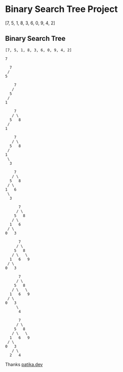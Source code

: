  # Binary Search Tree Project
 [7, 5, 1, 8, 3, 6, 0, 9, 4, 2] 
 
 ## Binary Search Tree 
 ```
 [7, 5, 1, 8, 3, 6, 0, 9, 4, 2] 
 ```
 ```
 7
 ```
 ```
   7
  /
 5
 ```
 ```
     7
    /
   5
  /
 1 
 ```
 ```
     7
    / \
   5   8
  /
 1 
 ```
 ```
     7
    / \
   5   8
  / 
 1  
  \
   3
 ```
 ```
     7
    / \
   5   8
  / \
 1   6
  \
   3
```
 ```
       7
      / \
     5   8
    / \
   1   6
  / \
 0   3
 ```
 ```
       7
      / \
     5   8
    / \   \
   1   6   9
  / \
 0   3
 ```
 ```
       7
      / \
     5   8
    / \   \
   1   6   9
  / \
 0   3
      \
       4
 ```
 ```
       7
      / \
     5   8
    / \   \
   1   6   9
  / \
 0   3
    / \
   2   4
 ```
 Thanks 
 [patika.dev](https://app.patika.dev)

